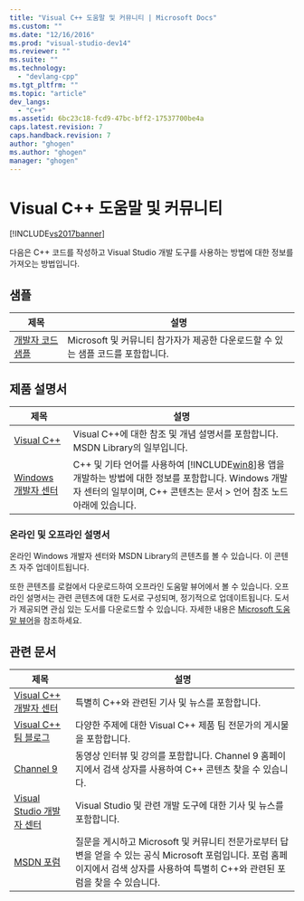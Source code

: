 ```yaml
---
title: "Visual C++ 도움말 및 커뮤니티 | Microsoft Docs"
ms.custom: ""
ms.date: "12/16/2016"
ms.prod: "visual-studio-dev14"
ms.reviewer: ""
ms.suite: ""
ms.technology: 
  - "devlang-cpp"
ms.tgt_pltfrm: ""
ms.topic: "article"
dev_langs: 
  - "C++"
ms.assetid: 6bc23c18-fcd9-47bc-bff2-17537700be4a
caps.latest.revision: 7
caps.handback.revision: 7
author: "ghogen"
ms.author: "ghogen"
manager: "ghogen"
---
```

# Visual C++ 도움말 및 커뮤니티
[!INCLUDE[vs2017banner](../assembler/inline/includes/vs2017banner.md)]

다음은 C\+\+ 코드를 작성하고 Visual Studio 개발 도구를 사용하는 방법에 대한 정보를 가져오는 방법입니다.  
  
## 샘플  
  
|제목|설명|  
|--------|--------|  
|[개발자 코드 샘플](http://go.microsoft.com/fwlink/p/?LinkId=256533)|Microsoft 및 커뮤니티 참가자가 제공한 다운로드할 수 있는 샘플 코드를 포함합니다.|  
  
## 제품 설명서  
  
|제목|설명|  
|--------|--------|  
|[Visual C\+\+](../top/visual-cpp-in-visual-studio-2015.md)|Visual C\+\+에 대한 참조 및 개념 설명서를 포함합니다. MSDN Library의 일부입니다.|  
|[Windows 개발자 센터](http://go.microsoft.com/fwlink/p/?LinkId=256534)|C\+\+ 및 기타 언어를 사용하여 [!INCLUDE[win8](../build/includes/win8_md.md)]용 앱을 개발하는 방법에 대한 정보를 포함합니다. Windows 개발자 센터의 일부이며, C\+\+ 콘텐츠는 문서 \> 언어 참조 노드 아래에 있습니다.|  
  
### 온라인 및 오프라인 설명서  
 온라인 Windows 개발자 센터와 MSDN Library의 콘텐츠를 볼 수 있습니다. 이 콘텐츠 자주 업데이트됩니다.  
  
 또한 콘텐츠를 로컬에서 다운로드하여 오프라인 도움말 뷰어에서 볼 수 있습니다. 오프라인 설명서는 관련 콘텐츠에 대한 도서로 구성되며, 정기적으로 업데이트됩니다. 도서가 제공되면 관심 있는 도서를 다운로드할 수 있습니다. 자세한 내용은 [Microsoft 도움말 뷰어](../Topic/Microsoft%20Help%20Viewer.md)을 참조하세요.  
  
## 관련 문서  
  
|제목|설명|  
|--------|--------|  
|[Visual C\+\+ 개발자 센터](http://go.microsoft.com/fwlink/p/?LinkId=256536)|특별히 C\+\+와 관련된 기사 및 뉴스를 포함합니다.|  
|[Visual C\+\+ 팀 블로그](http://go.microsoft.com/fwlink/p/?LinkId=256537)|다양한 주제에 대한 Visual C\+\+ 제품 팀 전문가의 게시물을 포함합니다.|  
|[Channel 9](http://go.microsoft.com/fwlink/p/?LinkId=251694)|동영상 인터뷰 및 강의를 포함합니다. Channel 9 홈페이지에서 검색 상자를 사용하여 C\+\+ 콘텐츠 찾을 수 있습니다.|  
|[Visual Studio 개발자 센터](http://go.microsoft.com/fwlink/p/?LinkId=256535)|Visual Studio 및 관련 개발 도구에 대한 기사 및 뉴스를 포함합니다.|  
|[MSDN 포럼](http://go.microsoft.com/fwlink/p/?LinkId=256538)|질문을 게시하고 Microsoft 및 커뮤니티 전문가로부터 답변을 얻을 수 있는 공식 Microsoft 포럼입니다. 포럼 홈페이지에서 검색 상자를 사용하여 특별히 C\+\+와 관련된 포럼을 찾을 수 있습니다.|